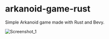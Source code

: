 # arkanoid-game-rust
Simple Arkanoid game made with Rust and Bevy.

![Screenshot_1](https://user-images.githubusercontent.com/8687422/225221463-cd0781d1-7523-48e3-868a-638344b958e5.png)
